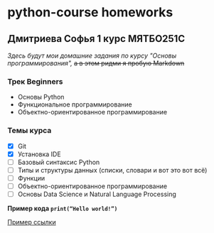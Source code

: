 # python-course homeworks
## Дмитриева Софья 1 курс МЯТБО251С

*Здесь будут мои домашние задания по курсу "Основы программирования",* ~~а в этом ридми я пробую Markdown~~

### Трек Beginners
- Основы Python
- Функциональное программирование
- Объектно-ориентированное программирование

### Темы курса
- [x] Git
- [x] Установка IDE
- [ ] Базовый синтаксис Python
- [ ] Типы и структуры данных (списки, словари и вот это вот всё)
- [ ] Функции
- [ ] Объектно-ориентированное программирование
- [ ] Основы Data Science и Natural Language Processing

**Пример кода `print(“Hello world!”)`**

[Пример ссылки](https://ru.wikipedia.org/wiki/%D0%9A%D0%BE%D1%88%D0%BA%D0%B0)
